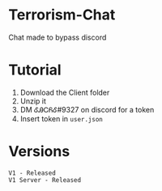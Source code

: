 # Terrorism-Chat
Chat made to bypass discord<br>
# Tutorial
1. Download the Client folder<br>
2. Unzip it<br>
3. DM ᎴᎯᏟᏲᎴ#9327 on discord for a token<br>
4. Insert token in ``user.json``<br>
# Versions
``V1 - Released``<br>
``V1 Server - Released``

